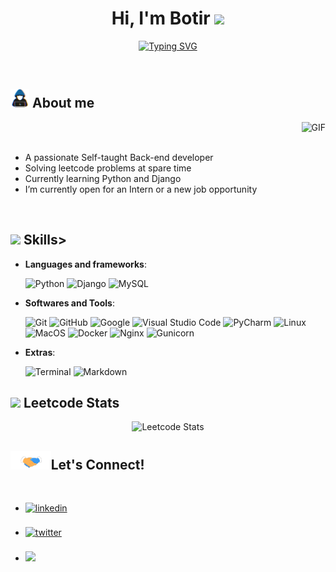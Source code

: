 <h1 align="center"><b>Hi, I'm Botir </b><img src="https://media.giphy.com/media/hvRJCLFzcasrR4ia7z/giphy.gif" width="35"></h1>
<p align="center">
<a href="https://git.io/typing-svg"><img src="https://readme-typing-svg.demolab.com?font=Fira+Code&size=33&pause=1000&center=true&vCenter=true&width=500&height=60&lines=Back-end+developer" alt="Typing SVG" /></a>
</p>

<br>

## <picture><img src = "https://github.com/0xAbdulKhalid/0xAbdulKhalid/raw/main/assets/mdImages/about_me.gif" height ="30"></picture> **About me**

<picture> <img align="right" top="500" height="235" alt="GIF" src="https://media.giphy.com/media/SWoSkN6DxTszqIKEqv/giphy.gif"></picture>

<br>

<br>

- A passionate Self-taught Back-end developer
- Solving leetcode problems at spare time
- Currently learning Python and Django
- I’m currently open for an Intern or a new job opportunity

<br>

## <img src="https://media2.giphy.com/media/QssGEmpkyEOhBCb7e1/giphy.gif?cid=ecf05e47a0n3gi1bfqntqmob8g9aid1oyj2wr3ds3mg700bl&rid=giphy.gif" height ="30"><b> Skills</b>>

<p align="center">

- **Languages and frameworks**:
	
	![Python](https://img.shields.io/badge/Python%20-%2314354C.svg?style=for-the-badge&logo=python&logoColor=white)
	![Django](https://img.shields.io/badge/Django-092E20?style=for-the-badge&logo=django&logoColor=white)
	![MySQL](https://img.shields.io/badge/MySQL-00000F?style=for-the-badge&logo=mysql&logoColor=white)

- **Softwares and Tools**:

    ![Git](https://img.shields.io/badge/git-%23F05033.svg?style=for-the-badge&logo=git&logoColor=white)
    ![GitHub](https://img.shields.io/badge/github-%23121011.svg?style=for-the-badge&logo=github&logoColor=white)
    ![Google](https://img.shields.io/badge/google-%234285F4.svg?style=for-the-badge&logo=google&logoColor=white)
    ![Visual Studio Code](https://img.shields.io/badge/Visual%20Studio%20Code-0078d7.svg?style=for-the-badge&logo=visual-studio-code&logoColor=white)
	![PyCharm](https://img.shields.io/badge/PyCharm-000000.svg?&style=for-the-badge&logo=PyCharm&logoColor=white)
    ![Linux](https://img.shields.io/badge/Linux-FCC624?style=for-the-badge&logo=linux&logoColor=black)
	![MacOS](https://img.shields.io/badge/mac%20os-000000?style=for-the-badge&logo=apple&logoColor=white)
	![Docker](https://img.shields.io/badge/docker-%230db7ed.svg?style=for-the-badge&logo=docker&logoColor=white)
	![Nginx](https://img.shields.io/badge/nginx-%23009639.svg?style=for-the-badge&logo=nginx&logoColor=white)
	![Gunicorn](https://img.shields.io/badge/gunicorn-%298729.svg?style=for-the-badge&logo=gunicorn&logoColor=white)
	
- **Extras**:

    ![Terminal](https://img.shields.io/badge/Terminal-%23054020?style=for-the-badge&logo=gnu-bash&logoColor=white)
    ![Markdown](https://img.shields.io/badge/markdown-%23000000.svg?style=for-the-badge&logo=markdown&logoColor=white) 

    
## <img src="https://media.giphy.com/media/iY8CRBdQXODJSCERIr/giphy.gif" height ="30"><b> Leetcode Stats </b>
 
 <div align="center">

![Leetcode Stats](https://leetcard.jacoblin.cool/towiron?ext=heatmap)

</div>

## <img src="https://github.com/0xAbdulKhalid/0xAbdulKhalid/raw/main/assets/mdImages/handshake.gif" height ="30"><b>Let's Connect!</b>

<br>
<div align='left'>

<ul>

<li>
<a href="https://www.linkedin.com/in/shirmatov-botir/" target="_blank">
<img src="https://img.shields.io/badge/linkedin:  shirmatovbotir-%2300acee.svg?color=405DE6&style=for-the-badge&logo=linkedin&logoColor=white" alt=linkedin style="margin-bottom: 5px;"/>
</a>
</li>

<br>

<li>
<a href="https://twitter.com/BatyrShirmatov" target="_blank">
<img src="https://img.shields.io/badge/twitter:  @BatyrShirmatov-%2300acee.svg?color=1DA1F2&style=for-the-badge&logo=twitter&logoColor=white" alt=twitter style="margin-bottom: 5px;"/>
</a>
</li>

<br>

<li>
<a href="https://t.me/towiron" target="_blank">
<img src="https://img.shields.io/badge/telegram:  @towiron-2CA5E0.svg?style=for-the-badge&logo=telegram&logoColor=white" />
</a>
</li>
	
</ul>
</div>
